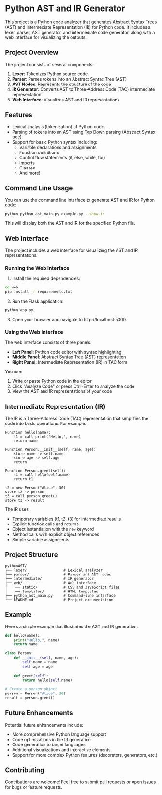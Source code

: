 # Python AST and IR Generator

This project is a Python code analyzer that generates Abstract Syntax Trees (AST) and Intermediate Representation (IR) for Python code. It includes a lexer, parser, AST generator, and intermediate code generator, along with a web interface for visualizing the outputs.

## Project Overview

The project consists of several components:

1. **Lexer**: Tokenizes Python source code
2. **Parser**: Parses tokens into an Abstract Syntax Tree (AST)
3. **AST Nodes**: Represents the structure of the code
4. **IR Generator**: Converts AST to Three-Address Code (TAC) intermediate representation
5. **Web Interface**: Visualizes AST and IR representations

## Features

- Lexical analysis (tokenization) of Python code.
- Parsing of tokens into an AST using Top Down parsing (Abstract Syntax tree)
- Support for basic Python syntax including:
  - Variable declarations and assignments
  - Function definitions
  - Control flow statements (if, else, while, for)
  - Imports
  - Classes
  - And more!


## Command Line Usage

You can use the command line interface to generate AST and IR for Python code:

```bash
python python_ast_main.py example.py --show-ir
```

This will display both the AST and IR for the specified Python file.

## Web Interface

The project includes a web interface for visualizing the AST and IR representations.

### Running the Web Interface

1. Install the required dependencies:
```bash
cd web
pip install -r requirements.txt
```

2. Run the Flask application:
```bash
python app.py
```

3. Open your browser and navigate to http://localhost:5000

### Using the Web Interface

The web interface consists of three panels:
- **Left Panel**: Python code editor with syntax highlighting
- **Middle Panel**: Abstract Syntax Tree (AST) representation
- **Right Panel**: Intermediate Representation (IR) in TAC form

You can:
1. Write or paste Python code in the editor
2. Click "Analyze Code" or press Ctrl+Enter to analyze the code
3. View the AST and IR representations of your code

## Intermediate Representation (IR)

The IR is a Three-Address Code (TAC) representation that simplifies the code into basic operations. For example:

```
Function hello(name):
    t1 = call print("Hello,", name)
    return name

Function Person.__init__(self, name, age):
    store name -> self.name
    store age -> self.age
    return

Function Person.greet(self):
    t1 = call hello(self.name)
    return t1

t2 = new Person("Alice", 30)
store t2 -> person
t3 = call person.greet()
store t3 -> result
```

The IR uses:
- Temporary variables (t1, t2, t3) for intermediate results
- Explicit function calls and returns
- Object instantiation with the `new` keyword
- Method calls with explicit object references
- Simple variable assignments

## Project Structure

```
pythonAST/
├── lexer/                 # Lexical analyzer
├── parser/                # Parser and AST nodes
├── intermediate/          # IR generator
├── web/                   # Web interface
│   ├── static/            # CSS and JavaScript files
│   └── templates/         # HTML templates
├── python_ast_main.py     # Command-line interface
└── README.md              # Project documentation
```

## Example

Here's a simple example that illustrates the AST and IR generation:

```python
def hello(name):
    print("Hello,", name)
    return name

class Person:
    def __init__(self, name, age):
        self.name = name
        self.age = age
    
    def greet(self):
        return hello(self.name)

# Create a person object
person = Person("Alice", 30)
result = person.greet()
```

## Future Enhancements

Potential future enhancements include:
- More comprehensive Python language support
- Code optimizations in the IR generation
- Code generation to target languages
- Additional visualizations and interactive elements
- Support for more complex Python features (decorators, generators, etc.)

## Contributing


Contributions are welcome! Feel free to submit pull requests or open issues for bugs or feature requests.
